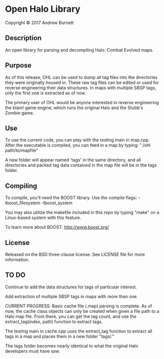 # Open Halo Library
Copyright &copy; 2017 Andrew Burnett

## Description

An open library for parsing and decompiling Halo: Combat Evolved maps.

## Purpose

As of this release, OHL can be used to dump all tag files into the directories they were originally housed in.
These raw tag files can be edited or used for reverse engineering their data structures.
In maps with multiple SBSP tags, only the first one is extracted as of now.

The primary user of OHL would be anyone interested in reverse engineering
the blam! game engine, which runs the original Halo and the Stubb's Zombie game.

## Use

To use the current code, you can play with the testing main in map.cpp.
After the executable is compiled, you can feed in a map by typing:
"./ohl path/to/mapfile"

A new folder will appear named 'tags' in the same directory, and all directories and packed tag
data contained in the map file will be in the tags folder.

## Compiling

To compile, you'll need the BOOST library.
Use the compile flags: -lboost_filesystem -lboost_system

You may also utilize the makefile included in this repo by typing "make"
on a Linux-based system with this feature.

To learn more about BOOST: http://www.boost.org/

## License

Released on the BSD three-clause license. See LICENSE file for more information.

## TO DO

Continue to add the data structures for tags of particular interest.

Add extraction of multiple SBSP tags in maps with more than one.

CURRENT PROGRESS:
Basic cache file (.map) parsing is complete.
As of now, the cache class objects can only be created when given a
file path to a Halo map file. From there, you can get the tag count,
and use the extract_tag(index, path) function to extract tags.

The testing main in cache.cpp uses the extract_tag function to extract all
tags in a map and places them in a new folder "tags/."

The tags folder becomes nearly identical to what the original Halo
developers must have saw.
